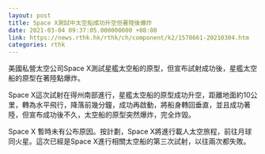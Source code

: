 ```yaml
---
layout: post
title: Space X測試中太空船成功升空但著陸後爆炸
date: 2021-03-04 09:37:05.000000000 +08:00
link: https://news.rthk.hk/rthk/ch/component/k2/1578661-20210304.htm
categories: rthk
---
```


美國私營太空公司Space X測試星艦太空船的原型，但宣布試射成功後，星艦太空船的原型在著陸點爆炸。

Space X這次試射在得州南部進行，星艦太空船的原型成功升空，距離地面約10公里，轉為水平飛行，降落前幾分鐘，成功再啟動，將船身轉回垂直，並且成功著陸，但宣布成功後不久，太空船的原型突然爆炸，完全炸毀。

Space X 暫時未有公布原因。按計劃，Space X將進行載人太空旅程，前往月球同火星。這次已經是Space X進行相關太空船的第三次試射，以往兩次都失敗。
